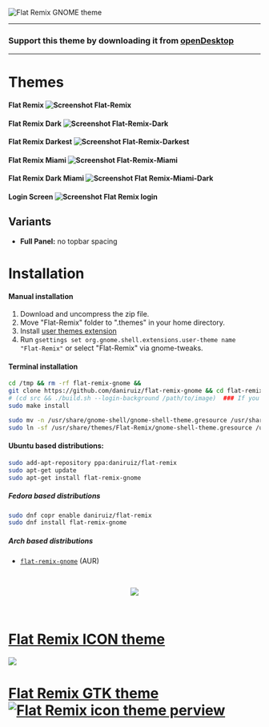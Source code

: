 ![Flat Remix GNOME theme](https://github.com/daniruiz/flat-remix-gnome/raw/master/assets/logo.png)

<hr/>

### Support this theme by downloading it from [openDesktop](https://www.opendesktop.org/p/1013030)

<hr/>

# Themes

#### Flat Remix ![Screenshot Flat-Remix](https://github.com/daniruiz/flat-remix-gnome/raw/master/assets/1.png)
#### Flat Remix Dark ![Screenshot Flat-Remix-Dark](https://github.com/daniruiz/flat-remix-gnome/raw/master/assets/2.png)
#### Flat Remix Darkest ![Screenshot Flat-Remix-Darkest](https://github.com/daniruiz/flat-remix-gnome/raw/master/assets/3.png)
#### Flat Remix Miami ![Screenshot Flat-Remix-Miami](https://github.com/daniruiz/flat-remix-gnome/raw/master/assets/4.png)
#### Flat Remix Dark Miami ![Screenshot Flat Remix-Miami-Dark](https://github.com/daniruiz/flat-remix-gnome/raw/master/assets/5.png)
#### Login Screen ![Screenshot Flat Remix login](https://github.com/daniruiz/flat-remix-gnome/raw/master/assets/gdm.png)

## Variants
 - **Full Panel:** no topbar spacing

# Installation

#### Manual installation

1. Download and uncompress the zip file.  
1. Move "Flat-Remix" folder to ".themes" in your home directory.  
1. Install [user themes extension](https://extensions.gnome.org/extension/19/user-themes/)  
1. Run ```gsettings set org.gnome.shell.extensions.user-theme name "Flat-Remix"``` or select "Flat-Remix" via gnome-tweaks.

#### Terminal installation

```sh
cd /tmp && rm -rf flat-remix-gnome &&
git clone https://github.com/daniruiz/flat-remix-gnome && cd flat-remix-gnome;
# (cd src && ./build.sh --login-background /path/to/image)  ### If you want to change the login wallpaper
sudo make install

sudo mv -n /usr/share/gnome-shell/gnome-shell-theme.gresource /usr/share/gnome-shell/gnome-shell-theme.gresource.old &&
sudo ln -sf /usr/share/themes/Flat-Remix/gnome-shell-theme.gresource /usr/share/gnome-shell/gnome-shell-theme.gresource
```

#### Ubuntu based distributions:

```sh
sudo add-apt-repository ppa:daniruiz/flat-remix
sudo apt-get update
sudo apt-get install flat-remix-gnome
```

##### Fedora based distributions

```sh
sudo dnf copr enable daniruiz/flat-remix
sudo dnf install flat-remix-gnome
```

##### Arch based distributions
 - [`flat-remix-gnome`](https://aur.archlinux.org/packages/flat-remix-gnome/) (AUR)
 
<br/>

<p align="center">
<img src="https://github.com/daniruiz/flat-remix-gnome/raw/master/assets/gdm-session-selector.jpg">
</p>

<br/>

# [Flat Remix ICON theme](https://github.com/daniruiz/Flat-Remix/)
<a href="https://github.com/daniruiz/Flat-Remix/" align="center">
<img src="https://raw.githubusercontent.com/daniruiz/Flat-Remix/master/assets/preview.png">
</a>

# [Flat Remix GTK theme ![Flat Remix icon theme perview](https://raw.githubusercontent.com/daniruiz/Flat-Remix-GTK/master/assets/1.png)](https://github.com/daniruiz/flat-remix-gtk)

